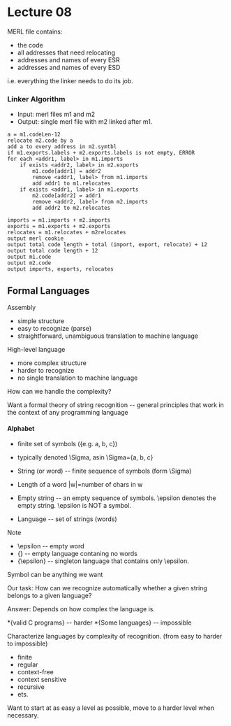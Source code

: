 # Lecture 08

MERL file contains:
* the code
* all addresses that need relocating
* addresses and names of every ESR
* addresses and names of every ESD

i.e. everything the linker needs to do its job.

### Linker Algorithm
* Input: merl files m1 and m2
* Output: single merl file with m2 linked after m1.
```
a = m1.codeLen-12
relocate m2.code by a
add a to every address in m2.symtbl
if m1.exports.labels + m2.exports.labels is not empty, ERROR
for each <addr1, label> in m1.imports
	if exists <addr2, label> in m2.exports
		m1.code[addr1] = addr2
		remove <addr1, label> from m1.imports
		add addr1 to m1.relocates
	if exists <addr1, label> in m1.exports
		m2.code[addr2] = addr1
		remove <addr2, label> from m2.imports
		add addr2 to m2.relocates
```
```
imports = m1.imports + m2.imports
exports = m1.exports + m2.exports
relocates = m1.relocates + m2relocates
output merl cookie
output total code length + total (import, export, relocate) + 12
output total code length + 12
output m1.code
output m2.code
output imports, exports, relocates
```

## Formal Languages

Assembly
* simple structure
* easy to recognize (parse)
* straightforward, unambiguous translation to machine language

High-level language
* more complex structure
* harder to recognize
* no single translation to machine language

How can we handle the complexity?

Want a formal theory of string recognition -- general principles that work in the context of any programming language

#### Alphabet
* finite set of symbols ({e.g. a, b, c})
* typically denoted \Sigma, asin \Sigma={a, b, c}

* String (or word) -- finite sequence of symbols (form \Sigma)
* Length of a word |w|=number of chars in w
* Empty string -- an empty sequence of symbols. \epsilon denotes the empty string. \epsilon is NOT a symbol.
* Language -- set of strings (words)

Note
* \epsilon -- empty word
* {} -- empty language contaning no words
* {\epsilon} -- singleton language that contains only \epsilon.

Symbol can be anything we want

Our task: How can we recognize automatically whether a given string belongs to a given language?

Answer: Depends on how complex the language is.

*{valid C programs} -- harder
*{Some languages} -- impossible

Characterize languages by complexity of recognition. (from easy to harder to impossible)
* finite 
* regular
* context-free
* context sensitive
* recursive
* ets.

Want to start at as easy a level as possible, move to a harder level when necessary.

